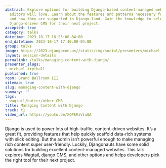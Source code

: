 ```yaml
---
abstract: Explore options for building Django-based content-managed websites that
  editors will love. Learn about the features and patterns necessary for content editing
  and how they are supported in Django-land. Gain the knowledge to select the best
  Django-driven CMS for their next project.
accepted: true
category: talks
datetime: 2023-10-17 16:25:00-04:00
end_datetime: 2023-10-17 17:10:00-04:00
group: talks
image: https://2023.djangocon.us//static/img/social/presenters/michael-trythall.png
layout: session-details
permalink: /talks/managing-content-with-django/
presenter_slugs:
- michael-trythall
published: true
room: Grand Ballroom III
sitemap: true
slug: managing-content-with-django
summary: ''
tags:
- wagtail/butter/other CMS
title: Managing Content with Django
track: t1
video_url: https://youtu.be/XOPkMiViuQA
---
```


Django is used to power lots of high-traffic, content-driven websites. It’s a great fit, providing features that help quickly scaffold data-rich systems with slick editing. But the admin isn’t powerful enough to make managing rich content super user-friendly. Luckily, Djangonauts have some solid solutions for building excellent content-managed websites. This talk explores Wagtail, django CMS, and other options and helps developers pick the right tool for their next project.
